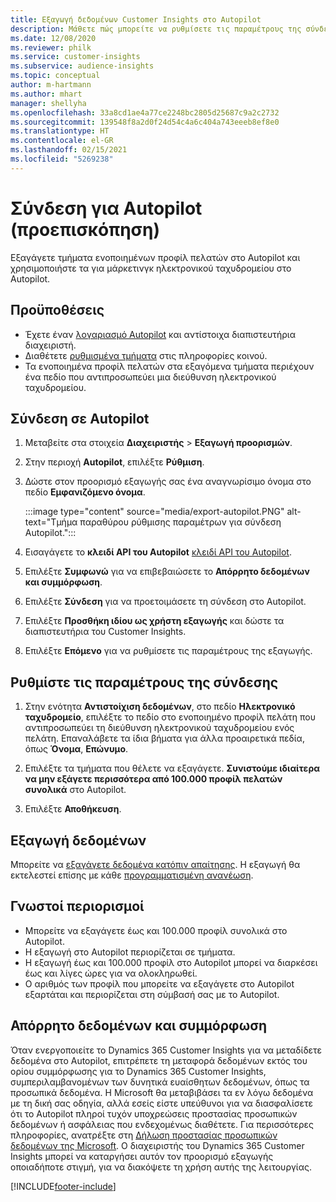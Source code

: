 ```yaml
---
title: Εξαγωγή δεδομένων Customer Insights στο Autopilot
description: Μάθετε πώς μπορείτε να ρυθμίσετε τις παραμέτρους της σύνδεσης στο Autopilot.
ms.date: 12/08/2020
ms.reviewer: philk
ms.service: customer-insights
ms.subservice: audience-insights
ms.topic: conceptual
author: m-hartmann
ms.author: mhart
manager: shellyha
ms.openlocfilehash: 33a8cd1ae4a77ce2248bc2805d25687c9a2c2732
ms.sourcegitcommit: 139548f8a2d0f24d54c4a6c404a743eeeb8ef8e0
ms.translationtype: HT
ms.contentlocale: el-GR
ms.lasthandoff: 02/15/2021
ms.locfileid: "5269238"
---
```

# <a name="connector-for-autopilot-preview"></a>Σύνδεση για Autopilot (προεπισκόπηση)

Εξαγάγετε τμήματα ενοποιημένων προφίλ πελατών στο Autopilot και χρησιμοποιήστε τα για μάρκετινγκ ηλεκτρονικού ταχυδρομείου στο Autopilot. 

## <a name="prerequisites"></a>Προϋποθέσεις

-   Έχετε έναν [λογαριασμό Autopilot](https://www.autopilothq.com/) και αντίστοιχα διαπιστευτήρια διαχειριστή.
-   Διαθέτετε [ρυθμισμένα τμήματα](segments.md) στις πληροφορίες κοινού.
-   Τα ενοποιημένα προφίλ πελατών στα εξαγόμενα τμήματα περιέχουν ένα πεδίο που αντιπροσωπεύει μια διεύθυνση ηλεκτρονικού ταχυδρομείου.

## <a name="connect-to-autopilot"></a>Σύνδεση σε Autopilot

1. Μεταβείτε στα στοιχεία **Διαχειριστής** > **Εξαγωγή προορισμών**.

1. Στην περιοχή **Autopilot**, επιλέξτε **Ρύθμιση**.

1. Δώστε στον προορισμό εξαγωγής σας ένα αναγνωρίσιμο όνομα στο πεδίο **Εμφανιζόμενο όνομα**.

   :::image type="content" source="media/export-autopilot.PNG" alt-text="Τμήμα παραθύρου ρύθμισης παραμέτρων για σύνδεση Autopilot.":::

1. Εισαγάγετε το **κλειδί API του Autopilot** [κλειδί API του Autopilot](https://autopilot.docs.apiary.io/#).

1. Επιλέξτε **Συμφωνώ** για να επιβεβαιώσετε το **Απόρρητο δεδομένων και συμμόρφωση**.

1. Επιλέξτε **Σύνδεση** για να προετοιμάσετε τη σύνδεση στο Autopilot.

1. Επιλέξτε **Προσθήκη ιδίου ως χρήστη εξαγωγής** και δώστε τα διαπιστευτήρια του Customer Insights.

1. Επιλέξτε **Επόμενο** για να ρυθμίσετε τις παραμέτρους της εξαγωγής.

## <a name="configure-the-connector"></a>Ρυθμίστε τις παραμέτρους της σύνδεσης

1. Στην ενότητα **Αντιστοίχιση δεδομένων**, στο πεδίο **Ηλεκτρονικό ταχυδρομείο**, επιλέξτε το πεδίο στο ενοποιημένο προφίλ πελάτη που αντιπροσωπεύει τη διεύθυνση ηλεκτρονικού ταχυδρομείου ενός πελάτη. Επαναλάβετε τα ίδια βήματα για άλλα προαιρετικά πεδία, όπως **Όνομα**, **Επώνυμο**.

1. Επιλέξτε τα τμήματα που θέλετε να εξαγάγετε. **Συνιστούμε ιδιαίτερα να μην εξάγετε περισσότερα από 100.000 προφίλ πελατών συνολικά** στο Autopilot. 

1. Επιλέξτε **Αποθήκευση**.

## <a name="export-the-data"></a>Εξαγωγή δεδομένων

Μπορείτε να [εξαγάγετε δεδομένα κατόπιν απαίτησης](export-destinations.md). Η εξαγωγή θα εκτελεστεί επίσης με κάθε [προγραμματισμένη ανανέωση](system.md#schedule-tab).

## <a name="known-limitations"></a>Γνωστοί περιορισμοί

- Μπορείτε να εξαγάγετε έως και 100.000 προφίλ συνολικά στο Autopilot.
- Η εξαγωγή στο Autopilot περιορίζεται σε τμήματα.
- Η εξαγωγή έως και 100.000 προφίλ στο Autopilot μπορεί να διαρκέσει έως και λίγες ώρες για να ολοκληρωθεί. 
- Ο αριθμός των προφίλ που μπορείτε να εξαγάγετε στο Autopilot εξαρτάται και περιορίζεται στη σύμβασή σας με το Autopilot.

## <a name="data-privacy-and-compliance"></a>Απόρρητο δεδομένων και συμμόρφωση

Όταν ενεργοποιείτε το Dynamics 365 Customer Insights για να μεταδίδετε δεδομένα στο Autopilot, επιτρέπετε τη μεταφορά δεδομένων εκτός του ορίου συμμόρφωσης για το Dynamics 365 Customer Insights, συμπεριλαμβανομένων των δυνητικά ευαίσθητων δεδομένων, όπως τα προσωπικά δεδομένα. Η Microsoft θα μεταβιβάσει τα εν λόγω δεδομένα με τη δική σας οδηγία, αλλά εσείς είστε υπεύθυνοι για να διασφαλίσετε ότι το Autopilot πληροί τυχόν υποχρεώσεις προστασίας προσωπικών δεδομένων ή ασφάλειας που ενδεχομένως διαθέτετε. Για περισσότερες πληροφορίες, ανατρέξτε στη [Δήλωση προστασίας προσωπικών δεδομένων της Microsoft](https://go.microsoft.com/fwlink/?linkid=396732).
Ο διαχειριστής του Dynamics 365 Customer Insights μπορεί να καταργήσει αυτόν τον προορισμό εξαγωγής οποιαδήποτε στιγμή, για να διακόψετε τη χρήση αυτής της λειτουργίας.


[!INCLUDE[footer-include](../includes/footer-banner.md)]